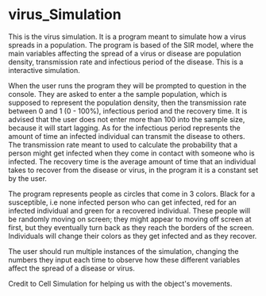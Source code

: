 # virus_Simulation


This is the virus simulation. It is a program meant to simulate how a virus spreads in a population. The program is based of the SIR model, where the main variables affecting the spread of a virus or disease are population density, transmission rate and infectious period of the disease. This is a interactive simulation. 

When the user runs the program they will be prompted to question in the console. They are asked to enter a the sample population, which is supposed to represent the population density, then the transmission rate between 0 and 1 (0 - 100%), infectious period and the recovery time. It is advised that the user does not enter more than 100 into the sample size, because it will start lagging. As for the infectious period represents the amount of time an infected individual can transmit the disease to others. The transmission rate meant to used to calculate the probability that a person might get infected when they come in contact with someone who is infected. The recovery time is the average amount of time that an individual takes to recover from the disease or virus, in the program it is a constant set by the user. 

The program represents people as circles that come in 3 colors. Black for a susceptible, i.e none infected person who can get infected, red for an infected individual and green for a recovered individual. These people will be randomly moving on screen; they might appear to moving off screen at first, but they eventually turn back as they reach the borders of the screen. Individuals will change their colors as they get infected and as they recover. 

The user should run multiple instances of the simulation, changing the numbers they input each time to observe how these different variables affect the spread of a disease or virus. 

Credit to Cell Simulation for helping us with the object's movements.
